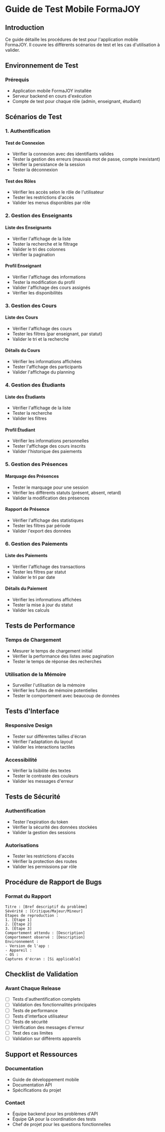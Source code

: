 # Guide de Test Mobile FormaJOY

## Introduction

Ce guide détaille les procédures de test pour l'application mobile FormaJOY. Il couvre les différents scénarios de test et les cas d'utilisation à valider.

## Environnement de Test

### Prérequis
- Application mobile FormaJOY installée
- Serveur backend en cours d'exécution
- Compte de test pour chaque rôle (admin, enseignant, étudiant)

## Scénarios de Test

### 1. Authentification

#### Test de Connexion
- Vérifier la connexion avec des identifiants valides
- Tester la gestion des erreurs (mauvais mot de passe, compte inexistant)
- Vérifier la persistance de la session
- Tester la déconnexion

#### Test des Rôles
- Vérifier les accès selon le rôle de l'utilisateur
- Tester les restrictions d'accès
- Valider les menus disponibles par rôle

### 2. Gestion des Enseignants

#### Liste des Enseignants
- Vérifier l'affichage de la liste
- Tester la recherche et le filtrage
- Valider le tri des colonnes
- Vérifier la pagination

#### Profil Enseignant
- Vérifier l'affichage des informations
- Tester la modification du profil
- Valider l'affichage des cours assignés
- Vérifier les disponibilités

### 3. Gestion des Cours

#### Liste des Cours
- Vérifier l'affichage des cours
- Tester les filtres (par enseignant, par statut)
- Valider le tri et la recherche

#### Détails du Cours
- Vérifier les informations affichées
- Tester l'affichage des participants
- Valider l'affichage du planning

### 4. Gestion des Étudiants

#### Liste des Étudiants
- Vérifier l'affichage de la liste
- Tester la recherche
- Valider les filtres

#### Profil Étudiant
- Vérifier les informations personnelles
- Tester l'affichage des cours inscrits
- Valider l'historique des paiements

### 5. Gestion des Présences

#### Marquage des Présences
- Tester le marquage pour une session
- Vérifier les différents statuts (présent, absent, retard)
- Valider la modification des présences

#### Rapport de Présence
- Vérifier l'affichage des statistiques
- Tester les filtres par période
- Valider l'export des données

### 6. Gestion des Paiements

#### Liste des Paiements
- Vérifier l'affichage des transactions
- Tester les filtres par statut
- Valider le tri par date

#### Détails du Paiement
- Vérifier les informations affichées
- Tester la mise à jour du statut
- Valider les calculs

## Tests de Performance

### Temps de Chargement
- Mesurer le temps de chargement initial
- Vérifier la performance des listes avec pagination
- Tester le temps de réponse des recherches

### Utilisation de la Mémoire
- Surveiller l'utilisation de la mémoire
- Vérifier les fuites de mémoire potentielles
- Tester le comportement avec beaucoup de données

## Tests d'Interface

### Responsive Design
- Tester sur différentes tailles d'écran
- Vérifier l'adaptation du layout
- Valider les interactions tactiles

### Accessibilité
- Vérifier la lisibilité des textes
- Tester le contraste des couleurs
- Valider les messages d'erreur

## Tests de Sécurité

### Authentification
- Tester l'expiration du token
- Vérifier la sécurité des données stockées
- Valider la gestion des sessions

### Autorisations
- Tester les restrictions d'accès
- Vérifier la protection des routes
- Valider les permissions par rôle

## Procédure de Rapport de Bugs

### Format du Rapport
```
Titre : [Bref descriptif du problème]
Sévérité : [Critique/Majeur/Mineur]
Étapes de reproduction :
1. [Étape 1]
2. [Étape 2]
3. [Étape 3]
Comportement attendu : [Description]
Comportement observé : [Description]
Environnement :
- Version de l'app :
- Appareil :
- OS :
Captures d'écran : [Si applicable]
```

## Checklist de Validation

### Avant Chaque Release
- [ ] Tests d'authentification complets
- [ ] Validation des fonctionnalités principales
- [ ] Tests de performance
- [ ] Tests d'interface utilisateur
- [ ] Tests de sécurité
- [ ] Vérification des messages d'erreur
- [ ] Test des cas limites
- [ ] Validation sur différents appareils

## Support et Ressources

### Documentation
- Guide de développement mobile
- Documentation API
- Spécifications du projet

### Contact
- Équipe backend pour les problèmes d'API
- Équipe QA pour la coordination des tests
- Chef de projet pour les questions fonctionnelles